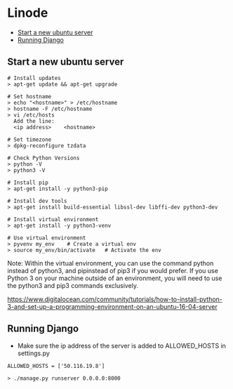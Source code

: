 # Linode

- [Start a new ubuntu server](#server)
- [Running Django](#django)

<a name="server"></a>
## Start a new ubuntu server


```
# Install updates
> apt-get update && apt-get upgrade

# Set hostname
> echo "<hostname>" > /etc/hostname
> hostname -F /etc/hostname
> vi /etc/hosts
  Add the line: 
  <ip address>    <hostname>

# Set timezone
> dpkg-reconfigure tzdata

# Check Python Versions
> python -V
> python3 -V

# Install pip
> apt-get install -y python3-pip

# Install dev tools
> apt-get install build-essential libssl-dev libffi-dev python3-dev

# Install virtual environment
> apt-get install -y python3-venv

# Use virtual environment
> pyvenv my_env    # Create a virtual env
> source my_env/bin/activate   # Activate the env
```

Note: Within the virtual environment, you can use the command python instead of python3, and pipinstead of pip3 if you would prefer. If you use Python 3 on your machine outside of an environment, you will need to use the python3 and pip3 commands exclusively. 

https://www.digitalocean.com/community/tutorials/how-to-install-python-3-and-set-up-a-programming-environment-on-an-ubuntu-16-04-server

<a name="django"></a>
## Running Django

- Make sure the ip address of the server is added to ALLOWED_HOSTS in settings.py

`ALLOWED_HOSTS = ['50.116.19.8']`

`> ./manage.py runserver 0.0.0.0:8000`
